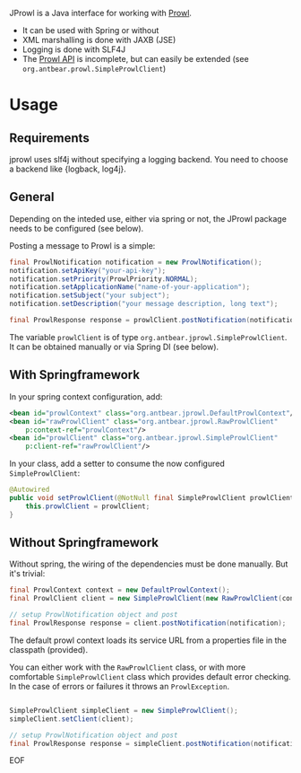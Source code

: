 JProwl is a Java interface for working with [Prowl](http://www.prowlapp.com).

- It can be used with Spring or without
- XML marshalling is done with JAXB (JSE)
- Logging is done with SLF4J
- The [Prowl API](http://www.prowlapp.com/api.php) is incomplete, but can easily be extended (see `org.antbear.prowl.SimpleProwlClient`)

# Usage

## Requirements
jprowl uses slf4j without specifying a logging backend. You need to choose a backend like {logback, log4j}.

## General
Depending on the inteded use, either via spring or not, the JProwl package needs to be configured (see below).

Posting a message to Prowl is a simple:

```java
final ProwlNotification notification = new ProwlNotification();
notification.setApiKey("your-api-key");
notification.setPriority(ProwlPriority.NORMAL);
notification.setApplicationName("name-of-your-application");
notification.setSubject("your subject");
notification.setDescription("your message description, long text");

final ProwlResponse response = prowlClient.postNotification(notification);
```

The variable `prowlClient` is of type `org.antbear.jprowl.SimpleProwlClient`. It can be obtained manually or via Spring DI (see below).

## With Springframework
In your spring context configuration, add:

```xml
<bean id="prowlContext" class="org.antbear.jprowl.DefaultProwlContext"/>
<bean id="rawProwlClient" class="org.antbear.jprowl.RawProwlClient"
    p:context-ref="prowlContext"/>
<bean id="prowlClient" class="org.antbear.jprowl.SimpleProwlClient"
    p:client-ref="rawProwlClient"/>
```

In your class, add a setter to consume the now configured `SimpleProwlClient`:

```java
@Autowired
public void setProwlClient(@NotNull final SimpleProwlClient prowlClient) {
	this.prowlClient = prowlClient;
}
```

## Without Springframework
Without spring, the wiring of the dependencies must be done manually. But it's trivial:

```java
final ProwlContext context = new DefaultProwlContext();
final ProwlClient client = new SimpleProwlClient(new RawProwlClient(context));

// setup ProwlNotification object and post
final ProwlResponse response = client.postNotification(notification);
```

The default prowl context loads its service URL from a properties file in the classpath (provided).

You can either work with the `RawProwlClient` class, or with more comfortable `SimpleProwlClient` class which provides
default error checking. In the case of errors or failures it throws an `ProwlException`.

```java

SimpleProwlClient simpleClient = new SimpleProwlClient();
simpleClient.setClient(client);

// setup ProwlNotification object and post
final ProwlResponse response = simpleClient.postNotification(notification);
```

EOF
